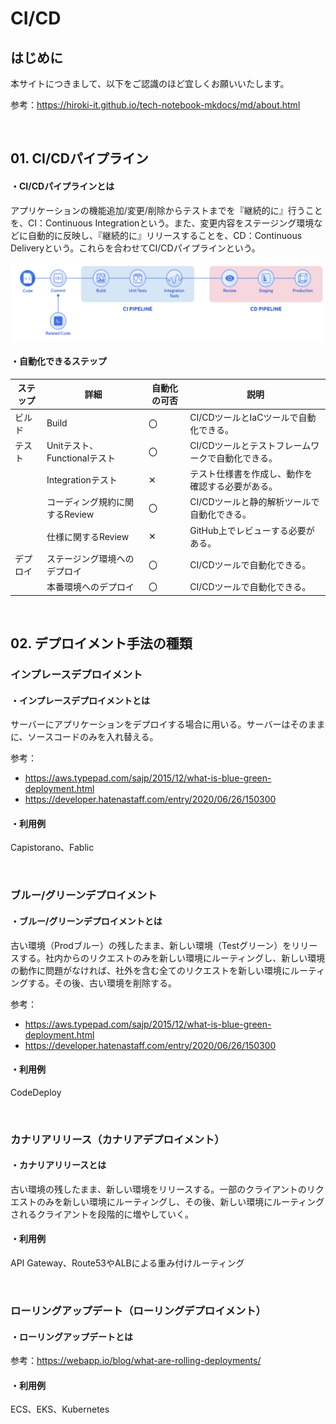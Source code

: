 # CI/CD

## はじめに

本サイトにつきまして、以下をご認識のほど宜しくお願いいたします。

参考：https://hiroki-it.github.io/tech-notebook-mkdocs/md/about.html

<br>

## 01. CI/CDパイプライン

#### ・CI/CDパイプラインとは

アプリケーションの機能追加/変更/削除からテストまでを『継続的に』行うことを、CI：Continuous Integrationという。また、変更内容をステージング環境などに自動的に反映し、『継続的に』リリースすることを、CD：Continuous Deliveryという。これらを合わせてCI/CDパイプラインという。

![CICDパイプライン](https://raw.githubusercontent.com/hiroki-it/tech-notebook/master/images/CICDパイプライン.png)

####  ・自動化できるステップ

| ステップ | 詳細                           | 自動化の可否 | 説明                                              |
| -------- | ------------------------------ | ------------ | ------------------------------------------------- |
| ビルド   | Build                          | 〇           | CI/CDツールとIaCツールで自動化できる。            |
| テスト   | Unitテスト、Functionalテスト   | 〇           | CI/CDツールとテストフレームワークで自動化できる。 |
|          | Integrationテスト              | ✕            | テスト仕様書を作成し、動作を確認する必要がある。  |
|          | コーディング規約に関するReview | 〇           | CI/CDツールと静的解析ツールで自動化できる。       |
|          | 仕様に関するReview             | ✕            | GitHub上でレビューする必要がある。                |
| デプロイ | ステージング環境へのデプロイ   | 〇           | CI/CDツールで自動化できる。                       |
|          | 本番環境へのデプロイ           | 〇           | CI/CDツールで自動化できる。                       |

<br>

## 02. デプロイメント手法の種類

### インプレースデプロイメント

#### ・インプレースデプロイメントとは

サーバーにアプリケーションをデプロイする場合に用いる。サーバーはそのままに、ソースコードのみを入れ替える。

参考：

- https://aws.typepad.com/sajp/2015/12/what-is-blue-green-deployment.html
- https://developer.hatenastaff.com/entry/2020/06/26/150300

#### ・利用例

Capistorano、Fablic

<br>

### ブルー/グリーンデプロイメント

#### ・ブルー/グリーンデプロイメントとは

古い環境（Prodブルー）の残したまま、新しい環境（Testグリーン）をリリースする。社内からのリクエストのみを新しい環境にルーティングし、新しい環境の動作に問題がなければ、社外を含む全てのリクエストを新しい環境にルーティングする。その後、古い環境を削除する。

参考：

- https://aws.typepad.com/sajp/2015/12/what-is-blue-green-deployment.html
- https://developer.hatenastaff.com/entry/2020/06/26/150300

#### ・利用例

CodeDeploy

<br>

### カナリアリリース（カナリアデプロイメント）

#### ・カナリアリリースとは

古い環境の残したまま、新しい環境をリリースする。一部のクライアントのリクエストのみを新しい環境にルーティングし、その後、新しい環境にルーティングされるクライアントを段階的に増やしていく。

#### ・利用例

API Gateway、Route53やALBによる重み付けルーティング

<br>

### ローリングアップデート（ローリングデプロイメント）

#### ・ローリングアップデートとは

参考：https://webapp.io/blog/what-are-rolling-deployments/

#### ・利用例

ECS、EKS、Kubernetes



